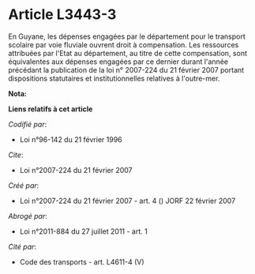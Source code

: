 # Article L3443-3

En Guyane, les dépenses engagées par le département pour le transport scolaire par voie fluviale ouvrent droit à
compensation. Les ressources attribuées par l'Etat au département, au titre de cette compensation, sont équivalentes aux
dépenses engagées par ce dernier durant l'année précédant la publication de la loi n° 2007-224 du 21 février 2007 portant
dispositions statutaires et institutionnelles relatives à l'outre-mer.

**Nota:**



**Liens relatifs à cet article**

_Codifié par_:

  - Loi n°96-142 du 21 février 1996

_Cite_:

  - Loi n°2007-224 du 21 février 2007

_Créé par_:

  - Loi n°2007-224 du 21 février 2007 - art. 4 () JORF 22 février 2007

_Abrogé par_:

  - Loi n°2011-884 du 27 juillet 2011 - art. 1

_Cité par_:

  - Code des transports - art. L4611-4 (V)
